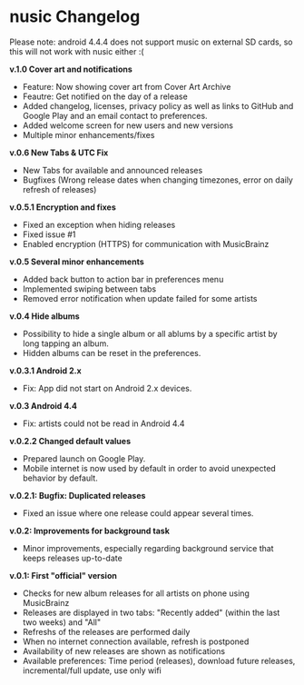 nusic Changelog
=========

Please note: android 4.4.4 does not support music on external SD cards, so this will not work with nusic either :(

**v.1.0 Cover art and notifications**

* Feature: Now showing cover art from Cover Art Archive
* Feautre: Get notified on the day of a release
* Added changelog, licenses, privacy policy as well as links to GitHub and Google Play and an email contact to preferences.
* Added welcome screen for new users and new versions
* Multiple minor enhancements/fixes

**v.0.6 New Tabs & UTC Fix**

* New Tabs for available and announced releases
* Bugfixes (Wrong release dates when changing timezones, error on daily refresh of releases)

**v.0.5.1 Encryption and fixes**

* Fixed an exception when hiding releases
* Fixed issue #1
* Enabled encryption (HTTPS) for communication with MusicBrainz

**v.0.5 Several minor enhancements**

* Added back button to action bar in preferences menu
* Implemented swiping between tabs
* Removed error notification when update failed for some artists

**v.0.4 Hide albums**

* Possibility to hide a single album or all ablums by a specific artist by long tapping an album.
* Hidden albums can be reset in the preferences.

**v.0.3.1 Android 2.x**

* Fix: App did not start on Android 2.x devices.

**v.0.3 Android 4.4**

* Fix: artists could not be read in Android 4.4

**v.0.2.2 Changed default values**

* Prepared launch on Google Play.
* Mobile internet is now used by default in order to avoid unexpected behavior by default.

**v.0.2.1: Bugfix: Duplicated releases**

* Fixed an issue where one release could appear several times.

**v.0.2: Improvements for background task**

* Minor improvements, especially regarding background service that keeps releases up-to-date

**v.0.1: First "official" version**

* Checks for new album releases for all artists on phone using MusicBrainz
* Releases are displayed in two tabs: "Recently added" (within the last two weeks) and "All"
* Refreshs of the releases are performed daily
* When no internet connection available, refresh is postponed
* Availability of new releases are shown as notifications
* Available preferences: Time period (releases), download future releases, incremental/full update, use only wifi

